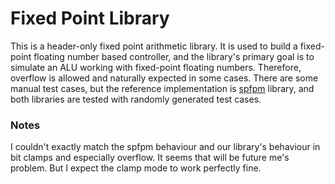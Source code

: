 Fixed Point Library
===================

This is a header-only fixed point arithmetic library. It is used to build a fixed-point floating number based controller, and the library's primary goal is to simulate an ALU working with fixed-point floating numbers. Therefore, overflow is allowed and naturally expected in some cases. There are some manual test cases, but the reference implementation is [spfpm](https://github.com/alpylmz/spfpm/tree/51f1250afa343212984b37a97cea2644a4844121) library, and both libraries are tested with randomly generated test cases.

### Notes
I couldn't exactly match the spfpm behaviour and our library's behaviour in bit clamps and especially overflow. It seems that will be future me's problem. But I expect the clamp mode to work perfectly fine. 
